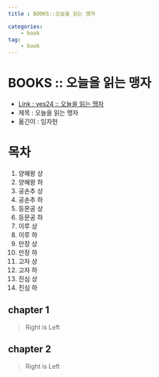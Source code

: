 ```yaml
---
title : BOOKS::오늘을 읽는 맹자

categories:
    - book
tag:
    - book
---
```

# BOOKS :: 오늘을 읽는 맹자
- [Link : yes24 :: 오늘을 읽는 맹자](http://www.yes24.com/Product/Goods/69049266)
- 제목 : 오늘을 읽는 맹자
- 옮긴이 : 임자헌

# 목차

1. 양혜왕 상
2. 양혜왕 하
3. 공손추 상
4. 공손추 하
5. 등문공 상
6. 등문공 하
7. 이루 상
8. 이루 하
9. 만장 상
10. 만장 하
11. 고자 상
12. 고자 하
13. 진심 상
14. 진심 하



## chapter 1

> Right is Left

## chapter 2

> Right is Left

